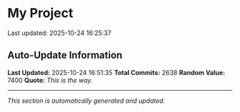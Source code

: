 # My Project


Last updated: 2025-10-24 16:25:37





















































































































































































































































































































































































































































































































































































































































































































































































































































































































































































































































































































































































































































































































































































































































































































































































































































































































































































































































































































































































































































































































































































































































































































































































































































































































































































































































































































































































































































































































































































































































































































































## Auto-Update Information

**Last Updated:** 2025-10-24 16:51:35
**Total Commits:** 2638
**Random Value:** 7400
**Quote:** _This is the way._

---
_This section is automatically generated and updated._